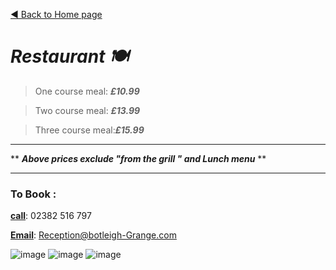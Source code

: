 [◄  Back to Home page](https://botleigh-grange.github.io/Home/)

# ***Restaurant 🍽️*** 




>One course meal: ***£10.99***

>Two course meal: ***£13.99***

>Three course meal:***£15.99***

- - - 
** ***Above prices exclude "from the grill " and Lunch menu***  **

- - - 
### To Book : 


<ins>**call**</ins>: 02382 516 797

<ins>**Email**</ins>: Reception@botleigh-Grange.com

![image](https://github.com/Botleigh-Grange/Menus/assets/151997230/e0f0a94a-5a9f-41ca-a541-a18ed3ac7bf5)
![image](https://github.com/Botleigh-Grange/Menus/assets/151997230/addaef27-a181-449a-9ffd-acd47e359b11)
![image](https://github.com/Botleigh-Grange/Menus/assets/151997230/2dee1788-b481-4acc-8e1e-9924744c4be3)



